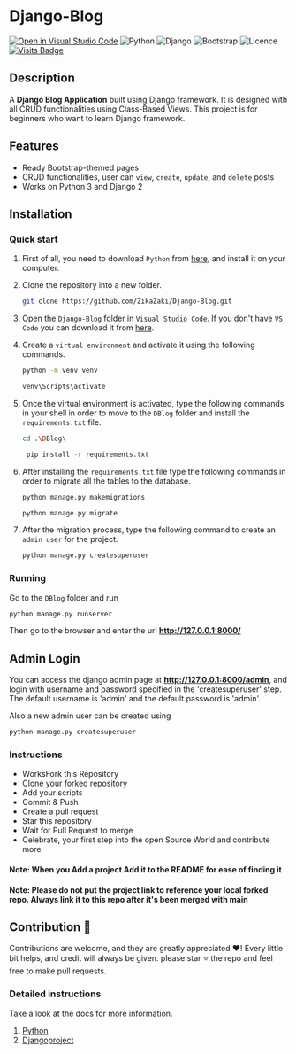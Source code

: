 # Django-Blog

[![Open in Visual Studio Code](https://img.shields.io/badge/|-Open%20in%20VS%20Code-1CA2F1.svg?style=flat&logo=visual-studio-code&logoColor=1CA2F1)](https://open.vscode.dev/ZikaZaki/Django-Blog)
![Python](https://img.shields.io/badge/Code-Python-informational?style=flat&logo=python&logoColor=ffdd54&color=3670A0)
![Django](https://img.shields.io/badge/django%20framework-%23092E20.svg?style=flat&logo=django&logoColor=white)
![Bootstrap](https://img.shields.io/badge/Bootstrap%20v4-%23563D7C.svg?style=flat&logo=bootstrap&logoColor=white)
![Licence](https://img.shields.io/github/license/zikazaki/django-blog)
[![Visits Badge](https://badges.pufler.dev/visits/zikazaki/django-blog)](https://github.com/zikazaki/django-blog)

## Description

A __Django Blog Application__ built using Django framework. It is designed with all CRUD functionalities using Class-Based Views. This project is for beginners who want to learn Django framework.

## Features

* Ready Bootstrap-themed pages
* CRUD functionalities, user can `view`, `create`, `update`, and `delete` posts
* Works on Python 3 and Django 2

## Installation

### Quick start

1. First of all, you need to download `Python` from [here](https://python.org/downloads/), and install it on your computer.

2. Clone the repository into a new folder.

    ```bash
    git clone https://github.com/ZikaZaki/Django-Blog.git
    ```

3. Open the `Django-Blog` folder in `Visual Studio Code`. If you don't have `VS Code` you can download it from [here](https://code.visualstudio.com/download/).

4. Create a `virtual environment` and activate it using the following commands.

    ```bash
    python -m venv venv
    ```

    ```bash
    venv\Scripts\activate
    ```

5. Once the virtual environment is activated, type the following commands in your shell in order to move to the `DBlog` folder and install the `requirements.txt` file.

    ```bash
    cd .\DBlog\
    ```

    ```bash
     pip install -r requirements.txt
    ```

6. After installing the `requirements.txt` file type the following commands in order to migrate all the tables to the database.

    ```bash
    python manage.py makemigrations
    ```

    ```bash
    python manage.py migrate
    ```

7. After the migration process, type the following command to create an `admin user` for the project.

    ```bash
    python manage.py createsuperuser
    ```

### Running

Go to the `DBlog` folder and run

```bash
python manage.py runserver
```

Then go to the browser and enter the url
**<http://127.0.0.1:8000/>**

## Admin Login

You can access the django admin page at
**<http://127.0.0.1:8000/admin>**,
and login with username and password specified in the 'createsuperuser' step. The default username is 'admin' and the default password is 'admin'.

Also a new admin user can be created using

```bash
python manage.py createsuperuser
```

### Instructions

* WorksFork this Repository
* Clone your forked repository
* Add your scripts
* Commit & Push
* Create a pull request
* Star this repository
* Wait for Pull Request to merge
* Celebrate, your first step into the open Source World and contribute more

#### Note: When you Add a project Add it to the README for ease of finding it

#### Note: Please do not put the project link to reference your local forked repo. Always link it to this repo after it's been merged with main

## Contribution 🙌

Contributions are welcome, and they are greatly appreciated ❤️! Every little bit helps, and credit will always be given.
please star ⭐ the repo and feel free to make pull requests.

### Detailed instructions

Take a look at the docs for more information.

1. [Python](https://www.python.org/)
2. [Djangoproject](https://www.djangoproject.com/)
